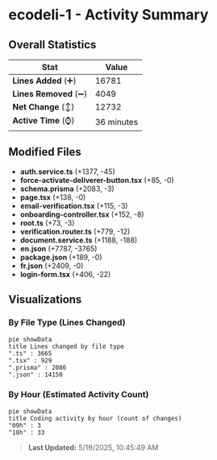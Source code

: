 # ecodeli-1 - Activity Summary 

## Overall Statistics

| Stat                   | Value                                                             |
| ---------------------- | ----------------------------------------------------------------- |
| **Lines Added** (➕)   | 16781                                          |
| **Lines Removed** (➖) | 4049                                        |
| **Net Change** (↕)    | 12732                |
| **Active Time** (⌚)   | 36 minutes |


## Modified Files
- **auth.service.ts** (+1377, -45)
- **force-activate-deliverer-button.tsx** (+85, -0)
- **schema.prisma** (+2083, -3)
- **page.tsx** (+138, -0)
- **email-verification.tsx** (+115, -3)
- **onboarding-controller.tsx** (+152, -8)
- **root.ts** (+73, -3)
- **verification.router.ts** (+779, -12)
- **document.service.ts** (+1188, -188)
- **en.json** (+7787, -3765)
- **package.json** (+189, -0)
- **fr.json** (+2409, -0)
- **login-form.tsx** (+406, -22)

## Visualizations

### By File Type (Lines Changed)

```mermaid
pie showData
title Lines changed by file type
".ts" : 3665
".tsx" : 929
".prisma" : 2086
".json" : 14150
```

### By Hour (Estimated Activity Count)

```mermaid
pie showData
title Coding activity by hour (count of changes)
"09h" : 3
"10h" : 33
```


> **Last Updated:** 5/19/2025, 10:45:49 AM
